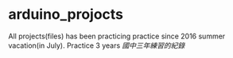 # arduino_projocts
  All projects(files) has been practicing practice since 2016 summer vacation(in July).
  Practice 3 years
  *國中三年練習的紀錄*
